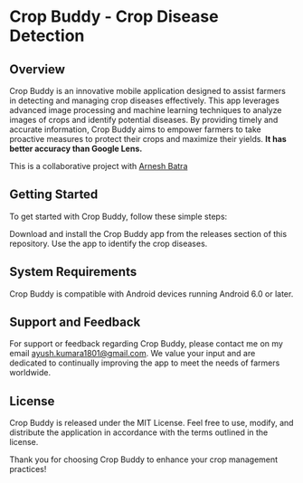 # Crop Buddy - Crop Disease Detection
## Overview
Crop Buddy is an innovative mobile application designed to assist farmers in detecting and managing crop diseases effectively. This app leverages advanced image processing and machine learning techniques to analyze images of crops and identify potential diseases. By providing timely and accurate information, Crop Buddy aims to empower farmers to take proactive measures to protect their crops and maximize their yields. **It has better accuracy than Google Lens.**

This is a collaborative project with [Arnesh Batra](https://github.com/arnesh2212)

## Getting Started
To get started with Crop Buddy, follow these simple steps:

Download and install the Crop Buddy app from the releases section of this repository.
Use the app to identify the crop diseases.

## System Requirements
Crop Buddy is compatible with Android devices running Android 6.0 or later.

## Support and Feedback
For support or feedback regarding Crop Buddy, please contact me on my email ayush.kumara1801@gmail.com. We value your input and are dedicated to continually improving the app to meet the needs of farmers worldwide.

## License
Crop Buddy is released under the MIT License. Feel free to use, modify, and distribute the application in accordance with the terms outlined in the license.

Thank you for choosing Crop Buddy to enhance your crop management practices!
